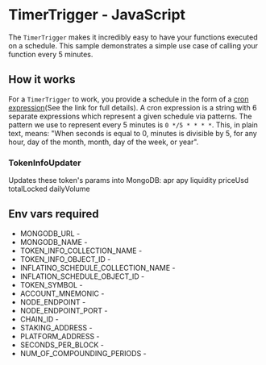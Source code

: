 # TimerTrigger - JavaScript

The `TimerTrigger` makes it incredibly easy to have your functions executed on a schedule. This sample demonstrates a simple use case of calling your function every 5 minutes.

## How it works

For a `TimerTrigger` to work, you provide a schedule in the form of a [cron expression](https://en.wikipedia.org/wiki/Cron#CRON_expression)(See the link for full details). A cron expression is a string with 6 separate expressions which represent a given schedule via patterns. The pattern we use to represent every 5 minutes is `0 */5 * * * *`. This, in plain text, means: "When seconds is equal to 0, minutes is divisible by 5, for any hour, day of the month, month, day of the week, or year".

### TokenInfoUpdater

Updates these token's params into MongoDB:
    apr
    apy
    liquidity
    priceUsd
    totalLocked
    dailyVolume

## Env vars required

* MONGODB_URL -
* MONGODB_NAME -
* TOKEN_INFO_COLLECTION_NAME -
* TOKEN_INFO_OBJECT_ID -
* INFLATINO_SCHEDULE_COLLECTION_NAME -
* INFLATION_SCHEDULE_OBJECT_ID -
* TOKEN_SYMBOL -
* ACCOUNT_MNEMONIC -
* NODE_ENDPOINT -
* NODE_ENDPOINT_PORT -
* CHAIN_ID -
* STAKING_ADDRESS -
* PLATFORM_ADDRESS -
* SECONDS_PER_BLOCK -
* NUM_OF_COMPOUNDING_PERIODS -